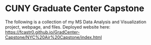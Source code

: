 # CUNY Graduate Center Capstone
The following is a collection of my MS Data Analysis and Visualization project, webpage, and files.
Deployed website here: https://fcastr0.github.io/GradCenter-Capstone/NYC%20Air%20Capstone/index.html

